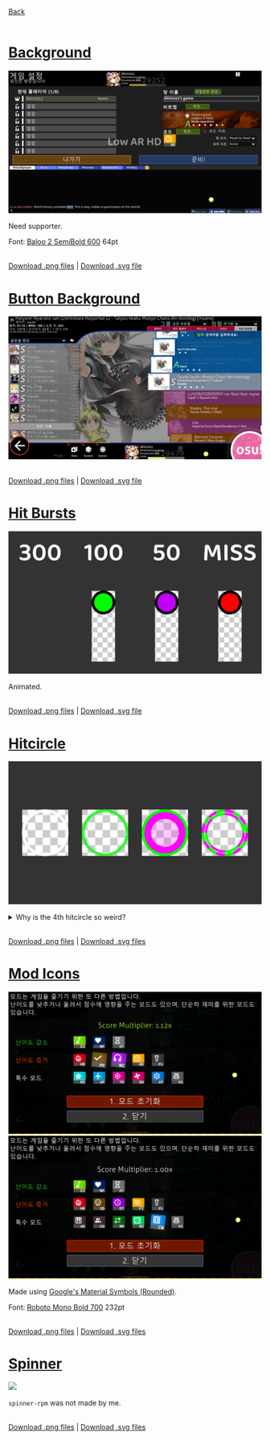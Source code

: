 [Back](https://github.com/Aki0302/skins/blob/main/README.md)<br><br>

<!----------------------------------------------------------------------------------------------------------------------------->

# [Background](https://github.com/Aki0302/skins/raw/main/elements/background/png.zip)

[![](https://github.com/Aki0302/skins/raw/main/images/Background.png)](https://github.com/Aki0302/skins/raw/main/elements/background/png.zip)

Need supporter.

Font: [Baloo 2 SemiBold 600](https://fonts.google.com/specimen/Baloo+2) 64pt<br><br>

[Download .png files](https://github.com/Aki0302/skins/raw/main/elements/background/png.zip) | [Download .svg file](https://github.com/Aki0302/skins/raw/main/elements/background/menu-background.svg)

<!----------------------------------------------------------------------------------------------------------------------------->

# [Button Background](https://github.com/Aki0302/skins/raw/main/elements/button-background/png.zip)

[![](https://github.com/Aki0302/skins/raw/main/images/Button%20Background.png)](https://github.com/Aki0302/skins/raw/main/elements/button-background/png.zip)<br><br>

[Download .png files](https://github.com/Aki0302/skins/raw/main/elements/button-background/png.zip) | [Download .svg file](https://github.com/Aki0302/skins/raw/main/elements/button-background/menu-button-background.svg)

<!----------------------------------------------------------------------------------------------------------------------------->

# [Hit Bursts](https://github.com/Aki0302/skins/raw/main/elements/hit-bursts/png.zip)

[![](https://github.com/Aki0302/skins/raw/main/images/Hit%20Bursts.png)](https://github.com/Aki0302/skins/raw/main/elements/hit-bursts/png.zip)

Animated.<br><br>

[Download .png files](https://github.com/Aki0302/skins/raw/main/elements/hit-bursts/png.zip) | [Download .svg file](https://github.com/Aki0302/skins/raw/main/elements/hit-bursts/Hit%20Bursts.svg)

<!----------------------------------------------------------------------------------------------------------------------------->

# [Hitcircle](https://github.com/Aki0302/skins/raw/main/elements/hitcircle/png.zip)

[![](https://github.com/Aki0302/skins/raw/main/images/Hitcircle%201.png)](https://github.com/Aki0302/skins/raw/main/elements/hitcircle/png.zip)

<details>
<summary>Why is the 4th hitcircle so weird?</summary><br>

![](https://github.com/Aki0302/skins/raw/main/images/Hitcircle%202.gif)

Watch this.
</details><br>

[Download .png files](https://github.com/Aki0302/skins/raw/main/elements/hitcircle/png.zip) | [Download .svg files](https://github.com/Aki0302/skins/raw/main/elements/hitcircle/svg.zip)

<!----------------------------------------------------------------------------------------------------------------------------->

# [Mod Icons](https://github.com/Aki0302/skins/raw/main/elements/mod-icons/png.zip)

[![](https://github.com/Aki0302/skins/raw/main/images/Mod%20Icons%201.png)](https://github.com/Aki0302/skins/raw/main/elements/mod-icons/png.zip)
[![](https://github.com/Aki0302/skins/raw/main/images/Mod%20Icons%202.png)](https://github.com/Aki0302/skins/raw/main/elements/mod-icons/png.zip)

Made using [Google's Material Symbols (Rounded)](https://fonts.google.com/icons?icon.style=Rounded&icon.set=Material+Symbols).

Font: [Roboto Mono Bold 700](https://fonts.google.com/specimen/Roboto+Mono) 232pt<br><br>

[Download .png files](https://github.com/Aki0302/skins/raw/main/elements/mod-icons/png.zip) | [Download .svg files](https://github.com/Aki0302/skins/raw/main/elements/mod-icons/svg.zip)

<!----------------------------------------------------------------------------------------------------------------------------->

# [Spinner](https://github.com/Aki0302/skins/raw/main/elements/spinner/png.zip)

[![](https://github.com/Aki0302/skins/raw/main/images/Spinner.gif)](https://github.com/Aki0302/skins/raw/main/elements/spinner/png.zip)

`spinner-rpm` was not made by me.<br><br>

[Download .png files](https://github.com/Aki0302/skins/raw/main/elements/spinner/png.zip) | [Download .svg files](https://github.com/Aki0302/skins/raw/main/elements/spinner/svg.zip)
